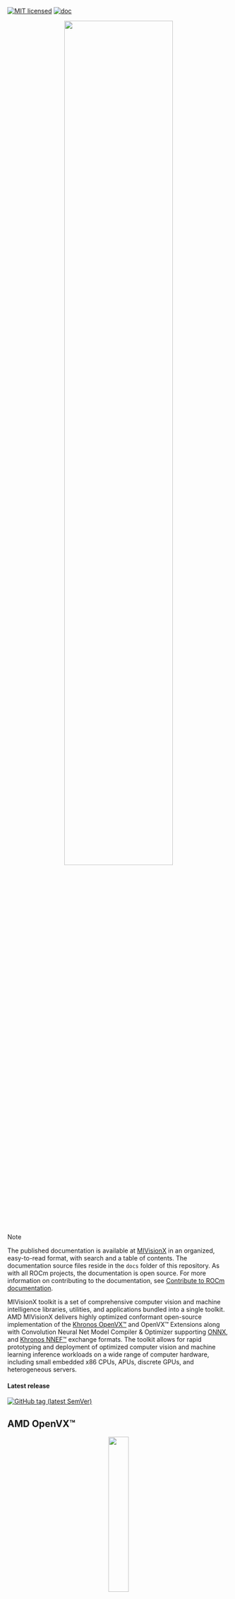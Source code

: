 [![MIT licensed](https://img.shields.io/badge/license-MIT-blue.svg)](https://opensource.org/licenses/MIT)
[![doc](https://img.shields.io/badge/doc-readthedocs-blueviolet)](https://rocm.docs.amd.com/projects/MIVisionX/en/latest/)

<p align="center"><img width="70%" src="https://raw.githubusercontent.com/ROCm/MIVisionX/master/docs/data/MIVisionX.png" /></p>

> [!NOTE]
> The published documentation is available at [MIVisionX](https://rocm.docs.amd.com/projects/MIVisionX/en/latest/index.html) in an organized, easy-to-read format, with search and a table of contents. The documentation source files reside in the `docs` folder of this repository. As with all ROCm projects, the documentation is open source. For more information on contributing to the documentation, see [Contribute to ROCm documentation](https://rocm.docs.amd.com/en/latest/contribute/contributing.html).

MIVisionX toolkit is a set of comprehensive computer vision and machine intelligence libraries, utilities, and applications bundled into a single toolkit. AMD MIVisionX delivers highly optimized conformant open-source implementation of the <a href="https://www.khronos.org/openvx/" target="_blank">Khronos OpenVX&trade;</a> and OpenVX&trade; Extensions along with Convolution Neural Net Model Compiler & Optimizer supporting <a href="https://onnx.ai/" target="_blank">ONNX</a>, and <a href="https://www.khronos.org/nnef" target="_blank">Khronos NNEF&trade;</a> exchange formats. The toolkit allows for rapid prototyping and deployment of optimized computer vision and machine learning inference workloads on a wide range of computer hardware, including small embedded x86 CPUs, APUs, discrete GPUs, and heterogeneous servers.

#### Latest release

[![GitHub tag (latest SemVer)](https://img.shields.io/github/v/tag/ROCm/MIVisionX?style=for-the-badge)](https://github.com/ROCm/MIVisionX/releases)

## AMD OpenVX&trade;

<p align="center"><img width="30%" src="https://raw.githubusercontent.com/ROCm/MIVisionX/master/docs/data/OpenVX_logo.png" /></p>

[AMD OpenVX&trade;](amd_openvx/README.md) is a highly optimized conformant open source implementation of the <a href="https://www.khronos.org/registry/OpenVX/specs/1.3/html/OpenVX_Specification_1_3.html" target="_blank">Khronos OpenVX&trade; 1.3</a> computer vision specification. It allows for rapid prototyping as well as fast execution on a wide range of computer hardware, including small embedded x86 CPUs and large workstation discrete GPUs.

<a href="https://www.khronos.org/registry/OpenVX/specs/1.0.1/html/index.html" target="_blank">Khronos OpenVX&trade; 1.0.1</a> conformant implementation is available in [MIVisionX Lite](https://github.com/ROCm/MIVisionX/tree/openvx-1.0.1)

## AMD OpenVX&trade; Extensions

The OpenVX framework provides a mechanism to add new vision functionality to OpenVX by vendors. This project has below listed OpenVX [modules](amd_openvx_extensions/README.md) and utilities to extend [amd_openvx](amd_openvx/README.md), which contains the AMD OpenVX&trade; Core Engine.

<p align="center"><img width="70%" src="https://raw.githubusercontent.com/ROCm/MIVisionX/master/docs/data/MIVisionX-OpenVX-Extensions.png" /></p>

* [amd_loomsl](amd_openvx_extensions/amd_loomsl/README.md): AMD Loom stitching library for live 360 degree video applications
* [amd_media](amd_openvx_extensions/amd_media/README.md): AMD media extension module is for encode and decode applications
* [amd_migraphx](amd_openvx_extensions/amd_migraphx/README.md): AMD MIGraphX extension integrates the <a href="https://github.com/ROCmSoftwarePlatform/AMDMIGraphX#amd-migraphx" target="_blank"> AMD's MIGraphx </a> into an OpenVX graph. This extension allows developers to combine the vision funcions in OpenVX with the MIGraphX and build an end-to-end application for inference.
* [amd_nn](amd_openvx_extensions/amd_nn/README.md): OpenVX neural network module
* [amd_opencv](amd_openvx_extensions/amd_opencv/README.md): OpenVX module that implements a mechanism to access OpenCV functionality as OpenVX kernels
* [amd_rpp](amd_openvx_extensions/amd_rpp/README.md): OpenVX extension providing an interface to some of the [ROCm Performance Primitives](https://github.com/ROCm/rpp) (RPP) functions. This extension enables [rocAL](https://github.com/ROCm/rocAL) to perform image augmentation.
* [amd_winml](amd_openvx_extensions/amd_winml/README.md): AMD WinML extension will allow developers to import a pre-trained ONNX model into an OpenVX graph and add hundreds of different pre & post processing `vision` / `generic` / `user-defined` functions, available in OpenVX and OpenCV interop, to the input and output of the neural net model. This extension aims to help developers to build an end to end application for inference.

## Applications

MIVisionX has several [applications](apps/README.md#applications) built on top of OpenVX modules. These applications can serve as excellent prototypes and samples for developers to build upon.

<p align="center"><img width="90%" src="https://raw.githubusercontent.com/ROCm/MIVisionX/master/docs/data/MIVisionX-applications.png" /></p>

## Neural network model compiler and optimizer

<p align="center"><img width="80%" src="https://raw.githubusercontent.com/ROCm/MIVisionX/master/docs/data/modelCompilerWorkflow.png" /></p>

[Neural net model compiler and optimizer](model_compiler/README.md#neural-net-model-compiler--optimizer) converts pre-trained neural net models to MIVisionX runtime code for optimized inference.

## Toolkit

[MIVisionX Toolkit](toolkit/README.md) is a comprehensive set of helpful tools for neural net creation, development, training, and deployment. The Toolkit provides useful tools to design, develop, quantize, prune, retrain, and infer your neural network work in any framework. The Toolkit has been designed to help you deploy your work on any AMD or 3rd party hardware, from embedded to servers.

MIVisionX toolkit provides tools for accomplishing your tasks throughout the whole neural net life-cycle, from creating a model to deploying them for your target platforms.

## Utilities

* [loom_shell](utilities/loom_shell/README.md#radeon-loomsh): an interpreter to prototype 360 degree video stitching applications using a script
* [mv_deploy](utilities/mv_deploy/README.md): consists of a model-compiler and necessary header/.cpp files which are required to run inference for a specific NeuralNet model
* [RunCL](utilities/runcl/README.md#amd-runcl): command-line utility to build, execute, and debug OpenCL programs
* [RunVX](utilities/runvx/README.md#amd-runvx): command-line utility to execute OpenVX graph described in GDF text file

## Prerequisites

### Hardware

* **CPU**: [AMD64](https://rocm.docs.amd.com/projects/install-on-linux/en/latest/reference/system-requirements.html)
* **GPU**: [AMD Radeon&trade; Graphics](https://rocm.docs.amd.com/projects/install-on-linux/en/latest/reference/system-requirements.html) / [AMD Instinct&trade; Accelerators](https://rocm.docs.amd.com/projects/install-on-linux/en/latest/reference/system-requirements.html) [optional]
* **APU**: [AMD Radeon&trade; `Mobile`/`Embedded`](https://rocm.docs.amd.com/projects/install-on-linux/en/latest/reference/system-requirements.html) [optional]

> [!IMPORTANT]
> Some modules in MIVisionX can be built for `CPU ONLY`. To take advantage of `Advanced Features And Modules` we recommend using `AMD GPUs` or `AMD APUs`.

### Operating Systems

#### Linux
* Ubuntu - `22.04` / `24.04`
* RedHat - `8` / `9`
* SLES - `15-SP5`

#### Windows
* Windows `10` / `11`

#### macOS
* macOS - Ventura `13` / Sonoma `14` / Sequoia `15`

### Compiler
* AMD Clang++ Version `18.0.0` or later - installed with ROCm
>[!NOTE]
> AMD Clang++ is the preferred cxx compiler, users can change this with the `CMAKE_CXX_COMPILER` variable

### Libraries
* CMake - Version `3.10` and above
  ```shell
  sudo apt install cmake
  ```
* Half-precision floating-point(half) library - Version `1.12.0`
  ```shell
  sudo apt install half
  ```
* MIOpen
  ```shell
  sudo apt install miopen-hip-dev
  ```
* MIGraphX
  ```shell
  sudo apt install migraphx-dev
  ```
* RPP
  ```shell
  sudo apt install rpp-dev
  ```
* OpenCV - Version `3.X`/`4.X`
  ```shell
  sudo apt install libopencv-dev
  ```
* pkg-config
  ```shell
  sudo apt install pkg-config
  ```
* FFmpeg - Version `4.4.2` and above
  ```shell
  sudo apt install libavcodec-dev libavformat-dev libavutil-dev libswscale-dev
  ```

> [!IMPORTANT]
> * Required compiler support
>    * C++17
>    * OpenMP
>    * Threads
>
> * On `Ubuntu 22.04` - Additional package required: `libstdc++-12-dev`
>
>  ```shell
>  sudo apt install libstdc++-12-dev
>  ```

>[!NOTE]
> All package installs are shown with the `apt` package manager. Use the appropriate package manager for your operating system.

## Installation instructions

### Linux

The installation process uses the following steps:

* [ROCm-supported hardware](https://rocm.docs.amd.com/projects/install-on-linux/en/latest/reference/system-requirements.html) install verification

* Install ROCm `6.1.0` or later with [amdgpu-install](https://rocm.docs.amd.com/projects/install-on-linux/en/latest/how-to/amdgpu-install.html) with `--usecase=rocm`

>[!IMPORTANT]
> Use **either** [package install](#package-install) **or** [source install](#source-install) as described below.

#### Package install

Install MIVisionX runtime, development, and test packages. 
* Runtime package - `mivisionx` only provides the dynamic libraries and executables
* Development package - `mivisionx-dev`/`mivisionx-devel` provides the libraries, executables, header files, and samples
* Test package - `mivisionx-test` provides ctest to verify installation

##### Ubuntu
  ```shell
  sudo apt-get install mivisionx mivisionx-dev mivisionx-test
  ```
##### CentOS / RedHat
  ```shell
  sudo yum install mivisionx mivisionx-devel mivisionx-test
  ```
##### SLES
  ```shell
  sudo zypper install mivisionx mivisionx-devel mivisionx-test
  ```

> [!IMPORTANT]
>  * Package install supports `HIP` backend. For OpenCL backend build from source.
>  * `RedHat`/`SLES` requires `OpenCV` & `FFMPEG` development packages manually installed

#### Source install

##### Prerequisites setup script

For your convenience, we provide the setup script, `MIVisionX-setup.py`, which installs all required dependencies.

  ```shell
  python MIVisionX-setup.py --directory [setup directory - optional (default:~/)]
                            --opencv    [OpenCV Version - optional (default for non Ubuntu:4.6.0)]
                            --ffmpeg    [FFMPEG Installation - optional (default:ON) [options:ON/OFF]]
                            --amd_rpp   [MIVisionX VX RPP Dependency Install - optional (default:ON) [options:ON/OFF]]
                            --neural_net[MIVisionX Neural Net Dependency Install - optional (default:ON) [options:ON/OFF]]
                            --inference [MIVisionX Inference Dependency Install - optional (default:ON) [options:ON/OFF]]
                            --developer [Setup Developer Options - optional (default:OFF) [options:ON/OFF]]
                            --reinstall [Remove previous setup and reinstall (default:OFF)[options:ON/OFF]]
                            --backend   [MIVisionX Dependency Backend - optional (default:HIP) [options:HIP/OCL/CPU]]
                            --rocm_path [ROCm Installation Path - optional (default:/opt/rocm ROCm Installation Required)]
  ```

> [!NOTE]
> * Install ROCm before running the setup script
> * This script only needs to be executed once
> * ROCm upgrade requires the setup script rerun

##### Using MIVisionX-setup.py 

* Clone MIVisionX git repository

  ```shell
  git clone https://github.com/ROCm/MIVisionX.git
  ```

> [!IMPORTANT]
> MIVisionX has support for two GPU backends: **OPENCL** and **HIP**

* Instructions for building MIVisionX with the **HIP** GPU backend (default backend):

    + run the setup script to install all the dependencies required by the **HIP** GPU backend:
  
  ```shell
  cd MIVisionX
  python MIVisionX-setup.py
  ```

    + run the below commands to build MIVisionX with the **HIP** GPU backend:

  ```shell
  mkdir build-hip
  cd build-hip
  cmake ../
  make -j8
  sudo make install
  ```

    + run tests - [test option instructions](https://github.com/ROCm/MIVisionX/wiki/CTest)

  ```shell
  make test
  ```

* Instructions for building MIVisionX with [**OPENCL** GPU backend](https://github.com/ROCm/MIVisionX/wiki/OpenCL-Backend)

### Windows

* Windows SDK
* Visual Studio 2019 or later
* Install the latest AMD [drivers](https://www.amd.com/en/support)
* Install [OpenCL SDK](https://github.com/GPUOpen-LibrariesAndSDKs/OCL-SDK/releases/tag/1.0)
* Install [OpenCV 4.6.0](https://github.com/opencv/opencv/releases/tag/4.6.0)
  + Set `OpenCV_DIR` environment variable to `OpenCV/build` folder
  + Add `%OpenCV_DIR%\x64\vc14\bin` or `%OpenCV_DIR%\x64\vc15\bin` to your `PATH`

#### Using Visual Studio
* Use `MIVisionX.sln` to build for x64 platform

> [!IMPORTANT]
> Some modules in MIVisionX are only supported on Linux

### macOS

macOS [build instructions](https://github.com/ROCm/MIVisionX/wiki/macOS#macos-build-instructions)

> [!IMPORTANT]
> macOS only supports MIVisionX CPU backend on `x86` processors

## Verify installation

### Linux / macOS

* The installer will copy
  + Executables into `/opt/rocm/bin`
  + Libraries into `/opt/rocm/lib`
  + Header files into `/opt/rocm/include/mivisionx`
  + Apps, & Samples folder into `/opt/rocm/share/mivisionx`
  + Documents folder into `/opt/rocm/share/doc/mivisionx`
  + Model Compiler, and Toolkit folder into `/opt/rocm/libexec/mivisionx`

#### Verify with sample application
  **Canny Edge Detection**

  <p align="center"><img width="60%" src="https://raw.githubusercontent.com/ROCm/MIVisionX/master/samples/images/canny_image.PNG" /></p>

  ```shell
  export PATH=$PATH:/opt/rocm/bin
  export LD_LIBRARY_PATH=$LD_LIBRARY_PATH:/opt/rocm/lib
  runvx /opt/rocm/share/mivisionx/samples/gdf/canny.gdf
  ```

> [!NOTE]
> * More samples are available [here](samples/README.md#samples)
> * For `macOS` use `export DYLD_LIBRARY_PATH=$DYLD_LIBRARY_PATH:/opt/rocm/lib`

#### Verify with mivisionx-test package

Test package will install ctest module to test MIVisionX. Follow below steps to test packge install

```shell
mkdir mivisionx-test && cd mivisionx-test
cmake /opt/rocm/share/mivisionx/test/
ctest -VV
```
### Windows

* `MIVisionX.sln` builds the libraries & executables in the folder `MIVisionX/x64`
* Use `RunVX` to test the build

  ```shell
  ./runvx.exe ADD_PATH_TO/MIVisionX/samples/gdf/skintonedetect.gdf
  ```

## Docker

MIVisionX provides developers with docker images for Ubuntu `22.04`. Using docker images developers can quickly prototype and build applications without having to be locked into a single system setup or lose valuable time figuring out the dependencies of the underlying software.

Docker files to build MIVisionX containers and suggested workflow are [available](docker/README.md#mivisionx-docker)

### MIVisionX docker
* [Ubuntu 22.04](https://cloud.docker.com/repository/docker/mivisionx/ubuntu-22.04)

## Documentation

Run the steps below to build documentation locally.
* sphinx documentation
```Bash
cd docs
pip3 install -r sphinx/requirements.txt
python3 -m sphinx -T -E -b html -d _build/doctrees -D language=en . _build/html
```
* Doxygen 
```Bash
doxygen .Doxyfile
```

## Technical support

Please email `mivisionx.support@amd.com` for questions, and feedback on MIVisionX.

Please submit your feature requests, and bug reports on the [GitHub issues](https://github.com/ROCm/MIVisionX/issues) page.

## Release notes

### Latest release version

[![GitHub tag (latest SemVer)](https://img.shields.io/github/v/tag/ROCm/MIVisionX?style=for-the-badge)](https://github.com/ROCm/MIVisionX/releases)

### Changelog

Review all notable [changes](CHANGELOG.md#changelog) with the latest release

### Tested configurations

* Windows `10` / `11`
* Linux distribution
  + Ubuntu - `22.04` / `24.04`
  + RHEL - `8` / `9`
  + SLES - `15-SP5`
* ROCm: `6.3.0`
* RPP - `2.0.0`
* miopen-hip - `3.2.0.60300`
* migraphx - `2.11.0.60300`
* OpenCV - `4.6`
* FFMPEG - [n4.4.2](https://github.com/FFmpeg/FFmpeg/releases/tag/n4.4.2)
* Dependencies for all the above packages
* MIVisionX Setup Script - `V3.8.1`

### Known issues
* MIVisionX Package install in `RHEL`/`SLES` requires manual `OpenCV` and `FFMPEG` development packages installed

## MIVisionX dependency map

### HIP Backend

**Docker Image:** `sudo docker build -f docker/ubuntu20/{DOCKER_LEVEL_FILE_NAME}.dockerfile -t {mivisionx-level-NUMBER} .`

- ![#c5f015](https://raw.githubusercontent.com/ROCm/MIVisionX/master/docs/data/green_square.png) `new component added to the level`
- ![#1589F0](https://raw.githubusercontent.com/ROCm/MIVisionX/master/docs/data/blue_square.png) `existing component from the previous level`

| Build Level | MIVisionX Dependencies                             | Modules                                                                   | Libraries and Executables                                                                                                                                                                                                                                                                                                                                                                                                                                                                                                                                                                                                                                                                                                                                                                                                                                                                                                                                                                                                                                                                                                                                                                                                                                                                                                                                                                                                                                                                                    | Docker Tag                                                                                                                                                                                                     |
| ----------- | -------------------------------------------------- | ------------------------------------------------------------------------- | ------------------------------------------------------------------------------------------------------------------------------------------------------------------------------------------------------------------------------------------------------------------------------------------------------------------------------------------------------------------------------------------------------------------------------------------------------------------------------------------------------------------------------------------------------------------------------------------------------------------------------------------------------------------------------------------------------------------------------------------------------------------------------------------------------------------------------------------------------------------------------------------------------------------------------------------------------------------------------------------------------------------------------------------------------------------------------------------------------------------------------------------------------------------------------------------------------------------------------------------------------------------------------------------------------------------------------------------------------------------------------------------------------------------------------------------------------------------------------------------------------------ | -------------------------------------------------------------------------------------------------------------------------------------------------------------------------------------------------------------- |
| `Level_1`   | cmake <br> gcc <br> g++                            | amd_openvx  <br> utilities                                                | ![#c5f015](https://raw.githubusercontent.com/ROCm/MIVisionX/master/docs/data/green_square.png) `libopenvx.so` - OpenVX&trade; Lib - CPU <br> ![#c5f015](https://raw.githubusercontent.com/ROCm/MIVisionX/master/docs/data/green_square.png) `libvxu.so` - OpenVX&trade; immediate node Lib - CPU <br> ![#c5f015](https://raw.githubusercontent.com/ROCm/MIVisionX/master/docs/data/green_square.png) `runvx` - OpenVX&trade; Graph Executor - CPU with Display OFF                                                                                                                                                                                                                                                                                                                                                                                                                                                                                                                                                                                                                                                                                                                                                                                                                                                                                                                                                                                                                                           | [![Docker Image Version (tag latest semver)](https://img.shields.io/docker/v/kiritigowda/ubuntu-18.04/mivisionx-level-1?style=flat-square)](https://hub.docker.com/repository/docker/kiritigowda/ubuntu-18.04) |
| `Level_2`   | ROCm HIP <br> +Level 1                             | amd_openvx <br> amd_openvx_extensions <br> utilities                      | ![#c5f015](https://raw.githubusercontent.com/ROCm/MIVisionX/master/docs/data/green_square.png) `libopenvx.so`  - OpenVX&trade; Lib - CPU/GPU <br> ![#c5f015](https://raw.githubusercontent.com/ROCm/MIVisionX/master/docs/data/green_square.png) `libvxu.so` - OpenVX&trade; immediate node Lib - CPU/GPU <br> ![#c5f015](https://raw.githubusercontent.com/ROCm/MIVisionX/master/docs/data/green_square.png) `runvx` - OpenVX&trade; Graph Executor - Display OFF                                                                                                                                                                                                                                                                                                                                                                                                                                                                                                                                                                                                                                                                                                                                                                                                                                                                                                                                                                                                                                           | [![Docker Image Version (tag latest semver)](https://img.shields.io/docker/v/kiritigowda/ubuntu-18.04/mivisionx-level-2?style=flat-square)](https://hub.docker.com/repository/docker/kiritigowda/ubuntu-18.04) |
| `Level_3`   | OpenCV <br> FFMPEG <br> +Level 2                   | amd_openvx <br> amd_openvx_extensions <br> utilities                      | ![#1589F0](https://raw.githubusercontent.com/ROCm/MIVisionX/master/docs/data/blue_square.png) `libopenvx.so`  - OpenVX&trade; Lib <br> ![#1589F0](https://raw.githubusercontent.com/ROCm/MIVisionX/master/docs/data/blue_square.png) `libvxu.so` - OpenVX&trade; immediate node Lib <br> ![#c5f015](https://raw.githubusercontent.com/ROCm/MIVisionX/master/docs/data/green_square.png) `libvx_amd_media.so` - OpenVX&trade; Media Extension <br> ![#c5f015](https://raw.githubusercontent.com/ROCm/MIVisionX/master/docs/data/green_square.png) `libvx_opencv.so` - OpenVX&trade; OpenCV InterOp Extension <br> ![#c5f015](https://raw.githubusercontent.com/ROCm/MIVisionX/master/docs/data/green_square.png) `mv_compile` - Neural Net Model Compile <br> ![#c5f015](https://raw.githubusercontent.com/ROCm/MIVisionX/master/docs/data/green_square.png) `runvx` - OpenVX&trade; Graph Executor - Display ON                                                                                                                                                                                                                                                                                                                                                                                                                                                                                                                                                                                              | [![Docker Image Version (tag latest semver)](https://img.shields.io/docker/v/kiritigowda/ubuntu-18.04/mivisionx-level-3?style=flat-square)](https://hub.docker.com/repository/docker/kiritigowda/ubuntu-18.04) |
| `Level_4`   | MIOpen <br> MIGraphX <br> +Level 3 | amd_openvx <br>  amd_openvx_extensions <br> utilities           | ![#1589F0](https://raw.githubusercontent.com/ROCm/MIVisionX/master/docs/data/blue_square.png) `libopenvx.so`  - OpenVX&trade; Lib <br> ![#1589F0](https://raw.githubusercontent.com/ROCm/MIVisionX/master/docs/data/blue_square.png) `libvxu.so` - OpenVX&trade; immediate node Lib <br> ![#1589F0](https://raw.githubusercontent.com/ROCm/MIVisionX/master/docs/data/blue_square.png) `libvx_amd_media.so` - OpenVX&trade; Media Extension <br> ![#1589F0](https://raw.githubusercontent.com/ROCm/MIVisionX/master/docs/data/blue_square.png) `libvx_opencv.so` - OpenVX&trade; OpenCV InterOp Extension <br> ![#1589F0](https://raw.githubusercontent.com/ROCm/MIVisionX/master/docs/data/blue_square.png) `mv_compile` - Neural Net Model Compile <br> ![#1589F0](https://raw.githubusercontent.com/ROCm/MIVisionX/master/docs/data/blue_square.png) `runvx` - OpenVX&trade; Graph Executor - Display ON <br> ![#c5f015](https://raw.githubusercontent.com/ROCm/MIVisionX/master/docs/data/green_square.png) `libvx_amd_migraphx.so` - OpenVX&trade; MIGraphX Extension <br> ![#c5f015](https://raw.githubusercontent.com/ROCm/MIVisionX/master/docs/data/green_square.png) `libvx_nn.so` - OpenVX&trade; Neural Net Extension                                                                                                                                                                                                                                                                                                                                                                                                                                           | [![Docker Image Version (tag latest semver)](https://img.shields.io/docker/v/kiritigowda/ubuntu-18.04/mivisionx-level-4?style=flat-square)](https://hub.docker.com/repository/docker/kiritigowda/ubuntu-18.04) |
| `Level_5`   | AMD_RPP <br> +Level 4              | amd_openvx <br> amd_openvx_extensions <br> utilities | ![#1589F0](https://raw.githubusercontent.com/ROCm/MIVisionX/master/docs/data/blue_square.png) `libopenvx.so`  - OpenVX&trade; Lib <br> ![#1589F0](https://raw.githubusercontent.com/ROCm/MIVisionX/master/docs/data/blue_square.png) `libvxu.so` - OpenVX&trade; immediate node Lib <br> ![#1589F0](https://raw.githubusercontent.com/ROCm/MIVisionX/master/docs/data/blue_square.png) `libvx_amd_media.so` - OpenVX&trade; Media Extension <br> ![#1589F0](https://raw.githubusercontent.com/ROCm/MIVisionX/master/docs/data/blue_square.png) `libvx_opencv.so` - OpenVX&trade; OpenCV InterOp Extension <br> ![#1589F0](https://raw.githubusercontent.com/ROCm/MIVisionX/master/docs/data/blue_square.png) `mv_compile` - Neural Net Model Compile <br> ![#1589F0](https://raw.githubusercontent.com/ROCm/MIVisionX/master/docs/data/blue_square.png) `runvx` - OpenVX&trade; Graph Executor - Display ON <br>  ![#1589F0](https://raw.githubusercontent.com/ROCm/MIVisionX/master/docs/data/blue_square.png) `libvx_nn.so` - OpenVX&trade; Neural Net Extension <br> ![#c5f015](https://raw.githubusercontent.com/ROCm/MIVisionX/master/docs/data/green_square.png) `libvx_rpp.so` - OpenVX&trade; RPP Extension | [![Docker Image Version (tag latest semver)](https://img.shields.io/docker/v/kiritigowda/ubuntu-18.04/mivisionx-level-5?style=flat-square)](https://hub.docker.com/repository/docker/kiritigowda/ubuntu-18.04) |

> [!IMPORTANT]
> OpenVX and the OpenVX logo are trademarks of the Khronos Group Inc.
